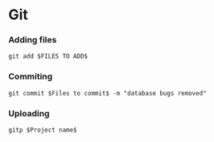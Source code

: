 # Git 
### Adding files
``` shell
git add $FILES TO ADD$
```

### Commiting
``` shell 
git commit $Files to commit$ -m "database bugs removed"
```

### Uploading 
``` shell
gitp $Project name$
```
